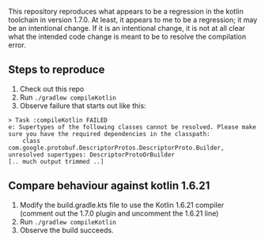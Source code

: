 This repository reproduces what appears to be a regression in the kotlin toolchain in version 1.7.0.
At least, it appears to me to be a regression; it may be an intentional change.
If it is an intentional change, it is not at all clear what the intended code change is meant to be to resolve the compilation error.

## Steps to reproduce

1. Check out this repo
2. Run `./gradlew compileKotlin`
3. Observe failure that starts out like this:
```
> Task :compileKotlin FAILED
e: Supertypes of the following classes cannot be resolved. Please make sure you have the required dependencies in the classpath:
    class com.google.protobuf.DescriptorProtos.DescriptorProto.Builder, unresolved supertypes: DescriptorProtoOrBuilder
[.. much output trimmed ..]
```

## Compare behaviour against kotlin 1.6.21

1. Modify the build.gradle.kts file to use the Kotlin 1.6.21 compiler (comment out the 1.7.0 plugin and uncomment the 1.6.21 line)
2. Run `./gradlew compileKotlin`
3. Observe the build succeeds.
